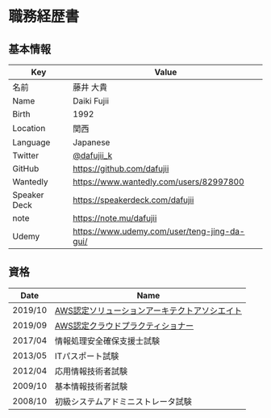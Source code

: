 # 職務経歴書

## 基本情報

| Key | Value |
|-----|-------|
| 名前 | 藤井 大貴 |
| Name | Daiki Fujii |
| Birth | 1992 |
| Location | 関西 |
| Language | Japanese |
| Twitter | [@dafujii_k](https://twitter.com/dafujii_k) |
| GitHub | https://github.com/dafujii |
| Wantedly | https://www.wantedly.com/users/82997800 |
| Speaker Deck | https://speakerdeck.com/dafujii |
| note | https://note.mu/dafujii |
| Udemy | https://www.udemy.com/user/teng-jing-da-gui/ |

## 資格

| Date    | Name |
|---------|------|
| 2019/10 | [AWS認定ソリューションアーキテクトアソシエイト](https://www.certmetrics.com/amazon/public/badge.aspx?i=1&t=c&d=2019-10-26&ci=AWS01052985) |
| 2019/09 | [AWS認定クラウドプラクティショナー](https://www.certmetrics.com/amazon/public/badge.aspx?i=9&t=c&d=2019-09-14&ci=AWS01052985) |
| 2017/04 | 情報処理安全確保支援士試験 |
| 2013/05 | ITパスポート試験 |
| 2012/04 | 応用情報技術者試験 |
| 2009/10 | 基本情報技術者試験 |
| 2008/10 | 初級システムアドミニストレータ試験 |
